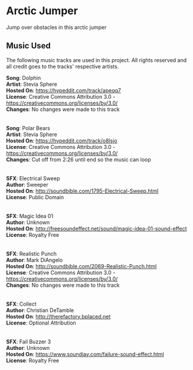 # Arctic Jumper

Jump over obstacles in this arctic jumper


## Music Used
The following music tracks are used in this project. All rights reserved and all credit goes to the tracks' respective artists.

**Song**: Dolphin </br>
**Artist**: Stevia Sphere </br>
**Hosted On**: https://hypeddit.com/track/apeqq7 </br>
**License**: Creative Commons Attribution 3.0 - https://creativecommons.org/licenses/by/3.0/ </br>
**Changes**: No changes were made to this track </br>
</br></br>
**Song**: Polar Bears</br>
**Artist**: Stevia Sphere </br>
**Hosted On**: https://hypeddit.com/track/o8lsjo </br>
**License**: Creative Commons Attribution 3.0 - https://creativecommons.org/licenses/by/3.0/ </br>
**Changes**: Cut off from 2:26 until end so the music can loop </br>
</br></br>
**SFX**: Electrical Sweep</br>
**Author**: Sweeper</br>
**Hosted On**: http://soundbible.com/1795-Electrical-Sweep.html</br>
**License**: Public Domain</br>
</br></br>
**SFX**: Magic Idea 01</br>
**Author**: Unknown</br>
**Hosted On**: http://freesoundeffect.net/sound/magic-idea-01-sound-effect</br>
**License**: Royalty Free</br>
</br></br>
**SFX**: Realistic Punch</br>
**Author**: Mark DiAngelo</br>
**Hosted On**: http://soundbible.com/2069-Realistic-Punch.html</br>
**License**: Creative Commons Attribution 3.0 - https://creativecommons.org/licenses/by/3.0/</br>
**Changes**: No changes were made to this track </br>
</br></br>
**SFX**: Collect</br>
**Author**: Christian DeTamble</br>
**Hosted On**: http://therefactory.bplaced.net</br>
**License**: Optional Attribution</br>
</br></br>
**SFX**: Fail Buzzer 3</br>
**Author**: Unknown</br>
**Hosted On**: https://www.soundjay.com/failure-sound-effect.html</br>
**License**: Royalty Free</br>